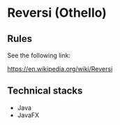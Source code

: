 # Reversi (Othello)
## Rules


See the following link:


https://en.wikipedia.org/wiki/Reversi

## Technical stacks
- Java
- JavaFX